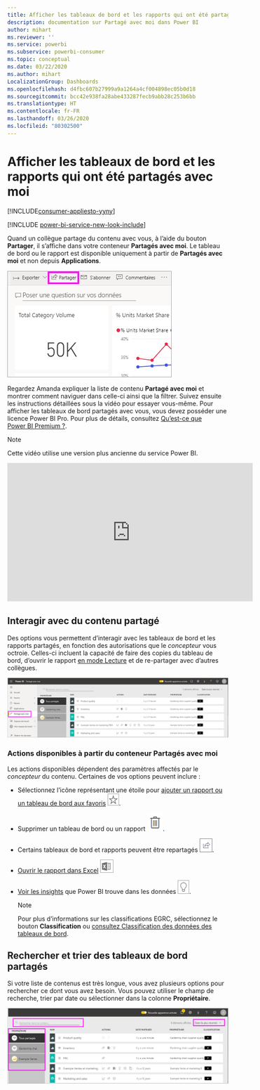 ```yaml
---
title: Afficher les tableaux de bord et les rapports qui ont été partagés avec moi
description: documentation sur Partagé avec moi dans Power BI
author: mihart
ms.reviewer: ''
ms.service: powerbi
ms.subservice: powerbi-consumer
ms.topic: conceptual
ms.date: 03/22/2020
ms.author: mihart
LocalizationGroup: Dashboards
ms.openlocfilehash: d4fbc607b27999a9a1264a4cf004898ec05b0d18
ms.sourcegitcommit: bcc42e938fa28abe433287fecb9abb28c253b6bb
ms.translationtype: HT
ms.contentlocale: fr-FR
ms.lasthandoff: 03/26/2020
ms.locfileid: "80302500"
---
```

# <a name="display-the-dashboards-and-reports-that-have-been-shared-with-me"></a>Afficher les tableaux de bord et les rapports qui ont été partagés avec moi

[!INCLUDE[consumer-appliesto-yyny](../includes/consumer-appliesto-yyny.md)]

[!INCLUDE [power-bi-service-new-look-include](../includes/power-bi-service-new-look-include.md)]

Quand un collègue partage du contenu avec vous, à l’aide du bouton **Partager**, il s’affiche dans votre conteneur **Partagés avec moi**. Le tableau de bord ou le rapport est disponible uniquement à partir de **Partagés avec moi** et non depuis **Applications**.

![Icône de partage](./media/end-user-shared-with-me/power-bi-share-dashboard.png)

Regardez Amanda expliquer la liste de contenu **Partagé avec moi** et montrer comment naviguer dans celle-ci ainsi que la filtrer. Suivez ensuite les instructions détaillées sous la vidéo pour essayer vous-même. Pour afficher les tableaux de bord partagés avec vous, vous devez posséder une licence Power BI Pro. Pour plus de détails, consultez [Qu’est-ce que Power BI Premium ?](../service-premium-what-is.md).
    

> [!NOTE]
> Cette vidéo utilise une version plus ancienne du service Power BI.
    

<iframe width="560" height="315" src="https://www.youtube.com/embed/G26dr2PsEpk" frameborder="0" allowfullscreen></iframe>

## <a name="interact-with-shared-content"></a>Interagir avec du contenu partagé

Des options vous permettent d’interagir avec les tableaux de bord et les rapports partagés, en fonction des autorisations que le *concepteur* vous octroie. Celles-ci incluent la capacité de faire des copies du tableau de bord, d’ouvrir le rapport [en mode Lecture](end-user-reading-view.md) et de re-partager avec d’autres collègues.

![Conteneur Partagés avec moi](./media/end-user-shared-with-me/power-bi-shared.png)

### <a name="actions-available-from-the-shared-with-me-container"></a>Actions disponibles à partir du conteneur **Partagés avec moi**
Les actions disponibles dépendent des paramètres affectés par le *concepteur* du contenu. Certaines de vos options peuvent inclure :
* Sélectionnez l’icône représentant une étoile pour [ajouter un rapport ou un tableau de bord aux favoris](end-user-favorite.md) ![Icône Étoile](./media/end-user-shared-with-me/power-bi-star-icon.png).
* Supprimer un tableau de bord ou un rapport  ![icône de Corbeille](./media/end-user-shared-with-me/power-bi-delete-icon.png).
* Certains tableaux de bord et rapports peuvent être repartagés  ![Icône de partage](./media/end-user-shared-with-me/power-bi-share-icon-new.png).
* [Ouvrir le rapport dans Excel](end-user-export.md) ![icône Exporter vers Excel](./media/end-user-shared-with-me/power-bi-excel.png) 
* [Voir les insights](end-user-insights.md) que Power BI trouve dans les données ![icône Insights](./media/end-user-shared-with-me/power-bi-insights.png).
  
  > [!NOTE]
  > Pour plus d’informations sur les classifications EGRC, sélectionnez le bouton **Classification** ou [consultez Classification des données des tableaux de bord](../service-data-classification.md).
  > 


## <a name="search-and-sort-shared-dashboards"></a>Rechercher et trier des tableaux de bord partagés
Si votre liste de contenus est très longue, vous avez plusieurs options pour rechercher ce dont vous avez besoin. Vous pouvez utiliser le champ de recherche, trier par date ou sélectionner dans la colonne **Propriétaire**.    

![Tableau de bord - Propriétaire et recherche](./media/end-user-shared-with-me/power-bi-sort.png)